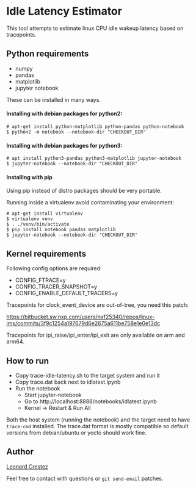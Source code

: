 # Idle Latency Estimator

This tool attempts to estimate linux CPU idle wakeup latency based on
tracepoints.

## Python requirements

* numpy
* pandas
* matplotlib
* jupyter notebook

These can be installed in many ways.

#### Installing with debian packages for python2:

```
# apt-get install python-matplotlib python-pandas python-notebook
$ python2 -m notebook --notebook-dir "CHECKOUT_DIR"
```

#### Installing with debian packages for python3:

```
# apt install python3-pandas python3-matplotlib jupyter-notebook
$ jupyter-notebook --notebook-dir "CHECKOUT_DIR"
```

#### Installing with pip

Using pip instead of distro packages should be very portable.

Running inside a virtualenv avoid contaminating your environment:
```
# apt-get install virtualenv
$ virtualenv venv
$ . ./venv/bin/activate
$ pip install notebook pandas matplotlib
$ jupyter-notebook --notebook-dir "CHECKOUT_DIR"
```

## Kernel requirements

Following config options are required:

* CONFIG_FTRACE=y
* CONFIG_TRACER_SNAPSHOT=y
* CONFIG_ENABLE_DEFAULT_TRACERS=y

Tracepoints for clock_event_device are out-of-tree, you need this patch:

https://bitbucket.sw.nxp.com/users/nxf25340/repos/linux-imx/commits/3f9c1254a197679d6e2675a611be758e1e0e13dc

Tracepoints for ipi_raise/ipi_enter/ipi_exit are only available on arm and
arm64.

## How to run

* Copy trace-idle-latency.sh to the target system and run it
* Copy trace.dat back next to idlatest.ipynb
* Run the notebook
    * Start jupyter-notebook
    * Go to http://localhost:8888/notebooks/idlatest.ipynb
    * Kernel -> Restart & Run All

Both the host system (running the notebook) and the target need to have
`trace-cmd` installed. The trace.dat format is mostly compatible so default
versions from debian/ubuntu or yocto should work fine.

## Author

[Leonard Crestez](mailto:leonard.crestez@nxp.com)

Feel free to contact with questions or `git send-email` patches.
